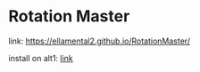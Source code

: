 # Rotation Master

link: https://ellamental2.github.io/RotationMaster/

install on alt1: [link](alt1://addapp/https://ellamental2.github.io/RotationMaster/appconfig.json)